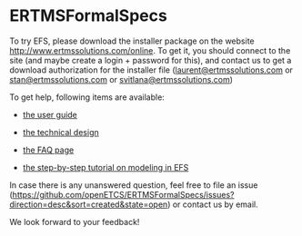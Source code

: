 ERTMSFormalSpecs
================

To try EFS, please download the installer package on the website http://www.ertmssolutions.com/online. To get it, you should connect to the site (and maybe create a login + password for this), and contact us to get a download authorization for the installer file (laurent@ertmssolutions.com or stan@ertmssolutions.com or svitlana@ertmssolutions.com)

To get help, following items are available:

- [the user guide](https://github.com/openETCS/ERTMSFormalSpecs/blob/master/ErtmsFormalSpecs/doc/EFSW_User_Guide.pdf)

- [the technical design](https://github.com/openETCS/ERTMSFormalSpecs/blob/master/ErtmsFormalSpecs/doc/EFSW_Technical_Design.pdf)

- [the FAQ page](https://github.com/openETCS/ERTMSFormalSpecs/wiki/ERTMSFormalSpecs-FAQ)

- [the step-by-step tutorial on modeling in EFS](https://github.com/openETCS/ERTMSFormalSpecs/wiki/ERTMSFormalSpecs-Tutorial)

In case there is any unanswered question, feel free to file an issue (https://github.com/openETCS/ERTMSFormalSpecs/issues?direction=desc&sort=created&state=open) or contact us by email.

We look forward to your feedback!
